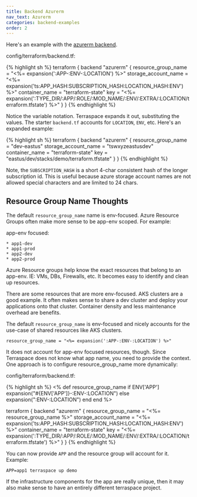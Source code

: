 ```yaml
---
title: Backend Azurerm
nav_text: Azurerm
categories: backend-examples
order: 2
---
```


Here's an example with the [azurerm backend](https://www.terraform.io/language/settings/backends/azurerm).

config/terraform/backend.tf:

{% highlight sh %}
terraform {
  backend "azurerm" {
    resource_group_name = "<%= expansion(':APP-:ENV-:LOCATION') %>"
    storage_account_name = "<%= expansion('ts:APP_HASH:SUBSCRIPTION_HASH:LOCATION_HASH:ENV') %>"
    container_name = "terraform-state"
    key = "<%= expansion(':TYPE_DIR/:APP/:ROLE/:MOD_NAME/:ENV/:EXTRA/:LOCATION/terraform.tfstate') %>"
  }
}
{% endhighlight %}

Notice the variable notation. Terraspace expands it out, substituting the values. The starter `backend.tf`
         accounts for `LOCATION`, `ENV`, etc. Here's an expanded example:

{% highlight sh %}
terraform {
  backend "azurerm" {
    resource_group_name = "dev-eastus"
    storage_account_name = "tswxyzeastusdev"
    container_name = "terraform-state"
    key = "eastus/dev/stacks/demo/terraform.tfstate"
  }
}
{% endhighlight %}

Note, the `SUBSCRIPTION_HASH` is a short 4-char consistent hash of the longer subscription id. This is useful because azure storage account names are not allowed special characters and are limited to 24 chars.

## Resource Group Name Thoughts

The default `resource_group_name` name is env-focused. Azure Resource Groups often make more sense to be app-env scoped. For example:

app-env focused:

    * app1-dev
    * app1-prod
    * app2-dev
    * app2-prod

Azure Resource groups help know the exact resources that belong to an app-env. IE: VMs, DBs, Firewalls, etc. It becomes easy to identify and clean up resources.

There are some resources that are more env-focused. AKS clusters are a good example. It often makes sense to share a dev cluster and deploy your applications onto that cluster. Container density and less maintenance overhead are benefits.

The default `resource_group_name` is env-focused and nicely accounts for the use-case of shared resources like AKS clusters.

    resource_group_name = "<%= expansion(':APP-:ENV-:LOCATION') %>"

It does not account for app-env focused resources, though. Since Terraspace does not know what app name, you need to provide the context. One approach is to configure resource_group_name more dynamically:

config/terraform/backend.tf:

{% highlight sh %}
<%
def resource_group_name
  if ENV['APP']
    expansion("#{ENV['APP']}-:ENV-:LOCATION")
  else
    expansion(":ENV-:LOCATION")
  end
end
%>

terraform {
  backend "azurerm" {
    resource_group_name = "<%= resource_group_name %>"
    storage_account_name = "<%= expansion('ts:APP_HASH:SUBSCRIPTION_HASH:LOCATION_HASH:ENV') %>"
    container_name = "terraform-state"
    key = "<%= expansion(':TYPE_DIR/:APP/:ROLE/:MOD_NAME/:ENV/:EXTRA/:LOCATION/terraform.tfstate') %>"
  }
}
{% endhighlight %}

You can now provide `APP` and the resource group will account for it. Example:

    APP=app1 terraspace up demo

If the infrastructure components for the app are really unique, then it may also make sense to have an entirely different terraspace project.
